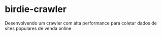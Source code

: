 # birdie-crawler
Desenvolvendo um crawler com alta performance para coletar dados de sites populares de venda online
